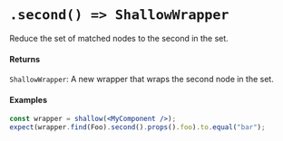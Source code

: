 # `.second() => ShallowWrapper`

Reduce the set of matched nodes to the second in the set.



#### Returns

`ShallowWrapper`: A new wrapper that wraps the second node in the set.



#### Examples

```jsx
const wrapper = shallow(<MyComponent />);
expect(wrapper.find(Foo).second().props().foo).to.equal("bar");
```
